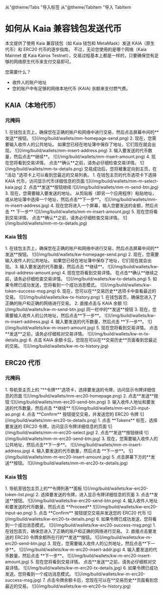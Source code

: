 从"@theme/Tabs "导入标签
从"@theme/TabItem "导入 TabItem

# 如何从 Kaia 兼容钱包发送代币

本文提供了使用 Kaia 兼容钱包（如 Kaia 钱包和 MetaMask）发送 KAIA（原生代币）和 ERC20 代币的逐步指南。 不过，无论您使用的是哪个网络（Kaia Mainnet 或 Kaia Kairos Testnet），交易过程基本上都是一样的，只要确保您有足够的网络原生代币来支付交易即可。

您需要什么？

- 收件人的账户地址
- 您的账户中有足够的网络本地代币 (KAIA) 余额来支付燃气费。

## KAIA（本地代币）

### 元掩码

<Tabs>
  <TabItem value="Browser" label="Browser Extension" default>
	1. 在钱包主页上，确保您在正确的账户和网络中进行交易，然后点击屏幕中间的**发送**按钮。
	![](/img/build/wallets/mm-homepage-send.png)
	2. 现在，您需要输入收件人的公共地址。 如果您已经在地址簿中保存了地址，它们现在就会出现。
	![](/img/build/wallets/mm-insert-address.png)
	3. 输入要发送的代币数量，然后点击**继续**。
	![](/img/build/wallets/mm-insert-amount.png)
	4. 现在您将看到交易详情。 点击**确认**之前，请务必仔细检查交易详情。
	![](/img/build/wallets/mm-tx-details.png)
	交易成功后，您将被重定向到主页，在 "活动 "选项卡上可以看到您最近的交易列表。
  </TabItem>
  <TabItem value="Mobile" label="Mobile">
	1. 在钱包主页的代币选项卡下选择 KAIA 代币，访问显示代币详细信息的页面
	![](/img/build/wallets/mm-m-select-kaia.jpg)
	2. 点击**发送**按钮继续
	![](/img/build/wallets/mm-m-send-btn.jpg)
	3. 现在，您需要输入要发送的地址。 从剪贴板（即另一个应用程序）粘贴地址，或从地址簿中选择一个地址，然后点击**下一步**。
	![](/img/build/wallets/mm-m-insert-address.jpg)
	4. 现在您将进入一个屏幕，输入您要发送的金额，然后点击 ** 下一步**
	![](/img/build/wallets/mm-m-insert-amount.jpg)
	5. 现在您将看到交易详情。 点击**确认**之前，请务必仔细检查交易详情。
	![](/img/build/wallets/mm-m-tx-details.jpg)  
</TabItem>
</Tabs>

### Kaia 钱包

<Tabs>
  <TabItem value="Browser" label="Browser Extension" default>
	1. 在钱包主页上，确保您在正确的账户和网络中进行交易，然后点击屏幕中间的**发送**按钮。
	![](/img/build/wallets/kw-homepage-send.png)
	2. 现在，您需要输入收件人的公共地址。 如果您已经在地址簿中保存了地址，它们现在就会出现。
	3. 输入要发送的代币数量，然后点击 **继续**。
	![](/img/build/wallets/kw-input-address-amount.png)
	4. 现在您将看到交易详情。 在点击**确认**继续之前，请务必仔细检查交易详情。
	![](/img/build/wallets/kw-tx-details.png)
	5. 如果令牌已成功发送，您将看到一个成功消息模式。 
	![](/img/build/wallets/kw-token-success-msg.png)
	6. 现在，您可以在**交易历史**选项卡中查看最近的交易。
	![](/img/build/wallets/kw-tx-history.png)  
</TabItem>
  <TabItem value="Mobile" label="Mobile">
	1. 在钱包首页，确保您进入了正确的账户和正确的网络进行交易。
	2. 直接点击与 KAIA 余额
	![](/img/build/wallets/kw-m-send-btn.jpg)
	同一栏中的**发送**按钮 3. 现在，您需要输入收件人的公共地址，然后点击**下一步**。
	![](/img/build/wallets/kw-m-insert-address.jpg)
	4. 输入要发送的代币数量，然后点击 **下一步**。
	![](/img/build/wallets/kw-m-insert-amount.jpg)
	5. 现在您将看到交易详情。 点击**发送**之前，请务必仔细核对交易详情。
	![](/img/build/wallets/kw-m-tx-details.jpg)
	6. 点击 KAIA 余额卡后，您现在可以在**交易历史**页面看到您最近的交易。
	![](/img/build/wallets/kw-m-tx-history.jpg)  
</TabItem>
</Tabs>

## ERC20 代币

### 元掩码

<Tabs>
  <TabItem value="Browser" label="Browser Extension" default>
	1. 导航至主页上的 "**令牌**"选项卡，选择要发送的令牌，访问显示令牌详细信息的页面
	![](/img/build/wallets/mm-erc20-homepage.png)
	2. 点击**发送**按钮
	![](/img/build/wallets/mm-erc20-send-btn.png)
	3. 输入收件人地址和要发送的代币数量，然后点击 **继续**
	![](/img/build/wallets/mm-erc20-input-ao.png)
	4. 点击 **Confirm** 按钮提交交易，并发送您的 ERC20 令牌
	![](/img/build/wallets/mm-erc20-tx-details.png)  
</TabItem>
  <TabItem value="Mobile" label="Mobile">
	1. 点击 **Tokens** 标签，选择要发送的 ERC20 令牌，访问显示令牌详细信息的页面
	![](/img/build/wallets/mm-m-erc20-select.jpg)
	2. 点击**发送**按钮继续
	![](/img/build/wallets/mm-m-erc20-send-btn.jpg)
	3. 现在，您需要输入收件人的公共地址，然后点击**下一步**。
	![](/img/build/wallets/mm-m-insert-address.jpg)
	4. 输入要发送的代币数量，然后点击 **下一步**。
	![](/img/build/wallets/mm-m-erc20-insert-amount.jpg)
	5. 点击屏幕下方的**发送**按钮。
	![](/img/build/wallets/mm-m-erc20-tx-details.jpg)  
</TabItem>
</Tabs>

### Kaia 钱包

<Tabs>
  <TabItem value="Browser" label="Browser Extension" default>
	1. 导航至钱包主页上的**令牌列表**面板
	![](/img/build/wallets/kw-erc20-token-list.png)
	2. 选择要发送的令牌，进入显示令牌详细信息的页面
	3. 点击**发送**按钮。
	![](/img/build/wallets/kw-erc20-send-btn.png)
	4. 输入收件人地址和要发送的代币数量，然后点击 **Proceed**
	![](/img/build/wallets/kw-erc20-input-ao.png)
	5. 点击 **Confirm** 按钮提交交易并发送您的 ERC20 代币 
	![](/img/build/wallets/kw-erc20-tx-details.png)
	6. 如果令牌已成功发送，您将看到一个成功消息模式。
	![](/img/build/wallets/kw-erc20-success-msg.png)  
</TabItem>
  <TabItem value="Mobile" label="Mobile">
	1. 在钱包首页，确保您进入了正确的账户和正确的网络进行交易。
	2. 直接点击要发送的 ERC20 令牌余额所在行的**发送**按钮。
	![](/img/build/wallets/kw-m-erc20-send-btn.jpg)
	3.  现在，您需要输入收件人的公共地址，然后点击**下一步**。
	![](/img/build/wallets/kw-m-erc20-insert-addr.jpg)
	4. 输入要发送的代币数量，然后点击 **下一步**。
	![](/img/build/wallets/kw-m-erc20-insert-amount.jpg)
	5. 现在您将看到交易详情。 点击**发送**之前，请务必仔细核对交易详情。
	![](/img/build/wallets/kw-m-erc20-tx-details.jpg)
	6. 如果令牌已成功发送，您将看到一个成功消息模式。
	![](/img/build/wallets/kw-m-erc20-success-msg.jpg)
	7. 点击令牌余额卡后，您现在可以在**交易历史**页面看到您最近的交易。
	![](/img/build/wallets/kw-m-erc20-tx-history.jpg)  
</TabItem>
</Tabs>